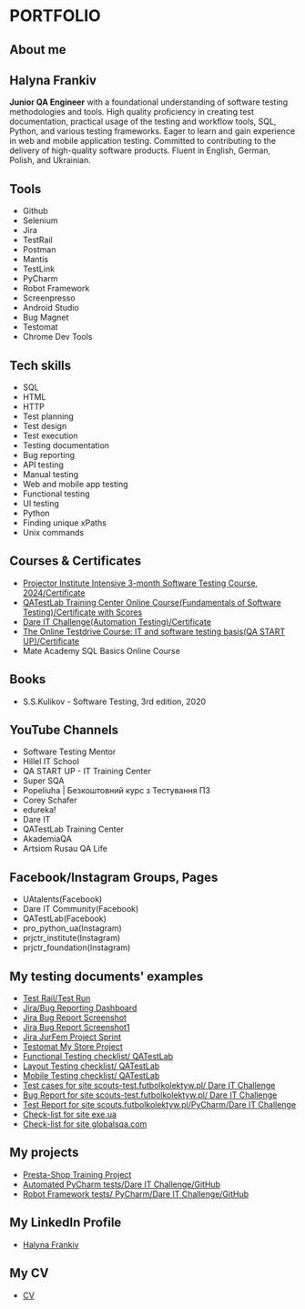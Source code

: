 # **PORTFOLIO**
## **About me**
## **Halyna Frankiv**
**Junior QA Engineer** with a foundational understanding of software testing methodologies and tools. High quality proficiency in creating test documentation, practical usage of the testing and workflow tools, SQL, Python, and various testing frameworks. Eager to learn and gain experience in web and mobile application testing. Committed to contributing to the delivery of high-quality software products. Fluent in English, German, Polish, and Ukrainian.
## **Tools**
- Github
- Selenium 
- Jira
- TestRail
- Postman
- Mantis
- TestLink
- PyCharm
- Robot Framework
- Screenpresso
- Android Studio
- Bug Magnet
- Testomat
- Chrome Dev Tools  

## **Tech skills**
- SQL
- HTML
- HTTP
- Test planning
- Test design
- Test execution
- Testing documentation
- Bug reporting
- API testing
- Manual testing
- Web and mobile app testing
- Functional testing
- UI testing  
- Python
- Finding unique xPaths
- Unix commands
## **Courses & Certificates**
- [Projector Institute Intensive 3-month Software Testing Course, 2024/Certificate](https://drive.google.com/file/d/15TOBwhtGWYJXqo6dPcwQSjYy7u6okCDY/view?usp=sharing)
- [QATestLab Training Center Online Course(Fundamentals of Software Testing)/Certificate with Scores](https://drive.google.com/file/d/11IJx4xG0Su2pflcGFXbVZ33YvLkJk32I/view?usp=sharing)
- [Dare IT Challenge(Automation Testing)/Certificate](https://drive.google.com/file/d/1wMLGn8-lQQglhj35oUEMx9bSmup-mig7/view?usp=sharing)
- [The Online Testdrive Course: IT and software testing basis(QA START UP)/Certificate](https://drive.google.com/file/d/16HThZCqsw1cST7jAZHc0o7yQpyZbTu49/view?usp=sharing)
- Mate Academy SQL Basics Online Course
## **Books**
- S.S.Kulikov - Software Testing, 3rd edition, 2020
## **YouTube Channels**
-  Software Testing Mentor
-  Hillel IT School
-  QA START UP - IT Training Center
-  Super SQA
-  Popeliuha | Безкоштовний курс з Тестування ПЗ
-  Corey Schafer
-  edureka!
-  Dare IT
-  QATestLab Training Center
-  AkademiaQA
-  Artsiom Rusau QA Life
## **Facebook/Instagram Groups, Pages**
- UAtalents(Facebook)
- Dare IT Community(Facebook) 
- QATestLab(Facebook)
- pro_python_ua(Instagram)
- prjctr_institute(Instagram)
- prjctr_foundation(Instagram)
## **My testing documents' examples**
- [Test Rail/Test Run](https://drive.google.com/file/d/1-E2gRlp2sqlCb_xr7t8xSpVWWJMM2nSi/view?usp=drivesdk)
- [Jira/Bug Reporting Dashboard](https://drive.google.com/file/d/1SA4g5AG_d0ULHBc0fNe0QsCikJbBgx04/view?usp=sharing)
- [Jira Bug Report Screenshot](https://drive.google.com/file/d/1Xg5S13Ti-H42xzODqW8J6WLW5OzT_Yj0/view?usp=drivesdk)
- [Jira Bug Report Screenshot1](https://drive.google.com/file/d/1iyaXvZ2HlSWkx5T5KsICHtUFBhn2bgIQ/view?usp=drivesdk)
- [Jira JurFem Project Sprint](https://drive.google.com/file/d/1M5v78_WWrvLP3ZJrfr26_4E8-OjFMqCU/view?usp=drivesdk)
- [Testomat My Store Project](https://drive.google.com/file/d/1jPhXM-UHz-1L9ga_jjwy65Z9ScEM-ZvQ/view?usp=sharing)
- [Functional Testing checklist/ QATestLab](https://docs.google.com/spreadsheets/d/1RmpDYf0gEF3ASrQjpArPMr2GvUwKZuJpyz6J1lybXyQ/edit#gid=0)
- [Layout Testing checklist/ QATestLab](https://docs.google.com/spreadsheets/d/196UzB6-wnBBZ_bpdhLmMylVJfg82KDKYa4n_92CGy6E/edit#gid=0)
- [Mobile Testing checklist/ QATestLab](https://docs.google.com/spreadsheets/d/1CEtnmHtYPdZx6zR9DT180y8QuaGmwSUn-z263SJkInE/edit#gid=0)
- [Test cases for site scouts-test.futbolkolektyw.pl/ Dare IT Challenge](https://docs.google.com/spreadsheets/d/1tXPu3XBxTtwBrxALS6lIfQA10YoGvDaVwF07FTyq3pQ/edit?usp=sharing)
- [Bug Report for site scouts-test.futbolkolektyw.pl/ Dare IT Challenge](https://docs.google.com/spreadsheets/d/1r_ftWbF_bNFPXBr3EpuPXgj7Af4LIlHIJ6CcdmSWbuo/edit#gid=0)
- [Test Report for site scouts.futbolkolektyw.pl/PyCharm/Dare IT Challenge](https://docs.google.com/spreadsheets/d/1u13o7_w-FeB1As2Och-Pu-QUEENVcwYixGfWEhe5nAg/edit#gid=0)
- [Check-list for site exe.ua](https://docs.google.com/spreadsheets/d/1dBsMBsq5b-_EyUwhb5tRIfP9ZYH2ZOcFfS5PNZ0dTz4/edit#gid=0)
- [Check-list for site globalsqa.com](https://docs.google.com/spreadsheets/d/1SlUw87Y8Uj5JKhHcMfrXy1kPO20SGCLGWP3M37_V5vM/edit#gid=0)

## **My projects**
- [Presta-Shop Training Project](https://docs.google.com/presentation/d/1-up6ZXr0ryqZ2nfXPv8JAzNF99_AaTSDxbN7Tr0_j-M/edit?usp=sharing)
- [Automated PyCharm tests/Dare IT Challenge/GitHub](https://github.com/gfrankiv/challenge_portfolio_pati)
- [Robot Framework tests/ PyCharm/Dare IT Challenge/GitHub](https://github.com/gfrankiv/halyna_robotframework)
## **My LinkedIn Profile**
- [Halyna Frankiv](https://www.linkedin.com/in/halyna-frankiv-b98047204/)
## **My CV**
- [CV](https://docs.google.com/document/d/1zKGrzvjbhONdLDEDrwTESGg5bHHlLFeCX8rrHrZt9QY/edit?usp=sharing) 
 







